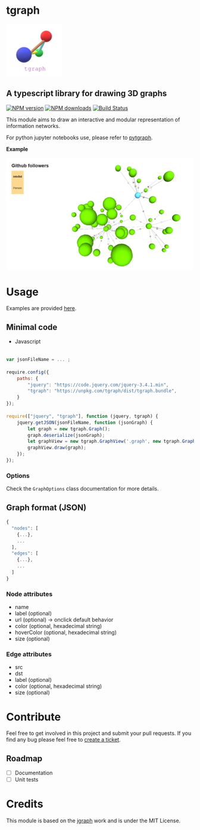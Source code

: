 tgraph
===

<img src="ressources/tgraphLogo.png" width="150">

A typescript library for drawing 3D graphs
---
[![NPM version][npm-image]][npm-url]
[![NPM downloads][npm-downloads]][npm-url]
[![Build Status][travis-image]][travis-url]

This module aims to draw an interactive and modular representation of information networks.

For python jupyter notebooks use, please refer to [pytgraph](https://github.com/intv0id/pytgraph).

**Example**

[![Example graph screenshot](examples/images/GithubFollowersGraph.png)](https://intv0id.github.io/tgraph/examples/github.html)

# Usage

Examples are provided [here](https://github.com/intv0id/tgraph/tree/master/examples).

## Minimal code

* Javascript

``` js

var jsonFileName = ... ;

require.config({
    paths: {
        "jquery": "https://code.jquery.com/jquery-3.4.1.min",
        "tgraph": "https://unpkg.com/tgraph/dist/tgraph.bundle",
    }
});

require(["jquery", "tgraph"], function (jquery, tgraph) {
    jquery.getJSON(jsonFileName, function (jsonGraph) {
        let graph = new tgraph.Graph();
        graph.deserialize(jsonGraph);
        let graphView = new tgraph.GraphView('.graph', new tgraph.GraphOptions());
        graphView.draw(graph);
    });
});
```

### Options

Check the `GraphOptions` class documentation for more details.

## Graph format (JSON)

``` js
{
  "nodes": [
    {...},
    ...
  ],
  "edges": [
    {...},
    ...
  ]
}
```
### Node attributes

* name
* label (optional)
* url (optional) -> onclick default behavior
* color (optional, hexadecimal string)
* hoverColor (optional, hexadecimal string)
* size (optional)

### Edge attributes

* src
* dst
* label (optional)
* color (optional, hexadecimal string)
* size (optional)



# Contribute

Feel free to get involved in this project and submit your pull requests. If you find any bug please feel free to [create a ticket](https://github.com/intv0id/tgraph/issues/new).

## Roadmap

* [ ] Documentation
* [ ] Unit tests

# Credits

This module is based on the [jgraph](https://github.com/patrickfuller/jgraph) work and is under the MIT License.

[npm-image]: https://img.shields.io/npm/v/tgraph.svg
[npm-downloads]: https://img.shields.io/npm/dt/tgraph.svg
[npm-url]: https://www.npmjs.com/package/tgraph
[travis-url]: https://travis-ci.org/intv0id/tgraph
[travis-image]: https://travis-ci.org/intv0id/tgraph.svg?branch=master
